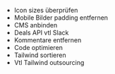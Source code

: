 - Icon sizes überprüfen
- Mobile Bilder padding entfernen
- CMS anbinden
- Deals API vtl Slack
- Kommentare entfernen
- Code optimieren
- Tailwind sortieren
- Vtl Tailwind outsourcing